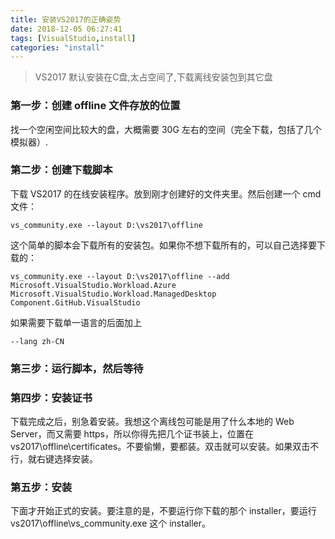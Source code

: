 ```yaml
---
title: 安装VS2017的正确姿势
date: 2018-12-05 06:27:41
tags: [VisualStudio,install]
categories: "install"
---
```

> VS2017 默认安装在C盘,太占空间了,下载离线安装包到其它盘
<!-- more -->
### 第一步：创建 offline 文件存放的位置
找一个空闲空间比较大的盘，大概需要 30G 左右的空间（完全下载，包括了几个模拟器）.

### 第二步：创建下载脚本
下载 VS2017 的在线安装程序。放到刚才创建好的文件夹里。然后创建一个 cmd 文件：
```
vs_community.exe --layout D:\vs2017\offline
```


这个简单的脚本会下载所有的安装包。如果你不想下载所有的，可以自己选择要下载的：

```
vs_community.exe --layout D:\vs2017\offline --add Microsoft.VisualStudio.Workload.Azure Microsoft.VisualStudio.Workload.ManagedDesktop Component.GitHub.VisualStudio
```

如果需要下载单一语言的后面加上
```
--lang zh-CN
```

### 第三步：运行脚本，然后等待

### 第四步：安装证书
下载完成之后，别急着安装。我想这个离线包可能是用了什么本地的 Web Server，而又需要 https，所以你得先把几个证书装上，位置在 vs2017\offline\certificates。不要偷懒，要都装。双击就可以安装。如果双击不行，就右键选择安装。
### 第五步：安装
下面才开始正式的安装。要注意的是，不要运行你下载的那个 installer，要运行 vs2017\offline\vs_community.exe 这个 installer。